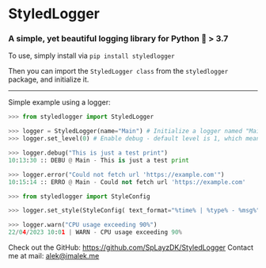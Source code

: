 # StyledLogger

### A simple, yet beautiful logging library for Python 🐍 > 3.7

To use, simply install via `pip install styledlogger`

Then you can import the `StyledLogger class` from the `styledlogger` package, and initialize it.

---

Simple example using a logger:

```py
>>> from styledlogger import StyledLogger

>>> logger = StyledLogger(name="Main") # Initialize a logger named "Main"
>>> logger.set_level(0) # Enable debug - default level is 1, which means every log type except debug. Setting the level to 0 enables the debug logs.

>>> logger.debug("This is just a test print")
10:13:30 :: DEBU @ Main - This is just a test print

>>> logger.error("Could not fetch url 'https://example.com'")
10:15:14 :: ERRO @ Main - Could not fetch url 'https://example.com'

>>> from styledlogger import StyleConfig

>>> logger.set_style(StyleConfig( text_format="%time% | %type% - %msg%", time_format='DD/MM/YYYY hh:mm' )) # Change the text format and time format in the logs. Placeholders you can use are: %name%, %time%, %type% and %msg%.

>>> logger.warn("CPU usage exceeding 90%")
22/04/2023 10:01 | WARN - CPU usage exceeding 90%
```

Check out the GitHub: https://github.com/SpLayzDK/StyledLogger
Contact me at mail: alek@imalek.me